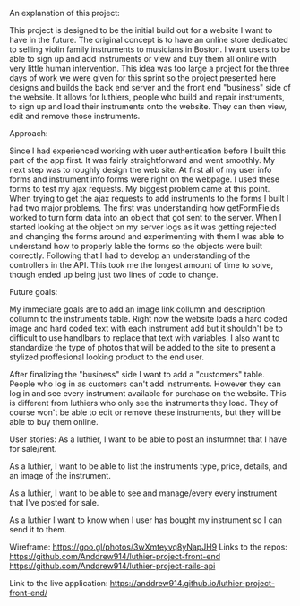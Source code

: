 
An explanation of this project:

This project is designed to be the initial build out for a website I want to have in the future.
The original concept is to have an online store dedicated to selling violin family
instruments to musicians in Boston. I want users to be able to sign up and add instruments or
view and buy them all online with very little human intervention. This idea was too large a project for
the three days of work we were given for this sprint so the project presented here
designs and builds the back end server and the front end "business" side of the website.
It allows for luthiers, people who build and repair instruments, to sign up and
load their instruments onto the website. They can then view, edit and remove those instruments.

Approach:

Since I had experienced working with user authentication before I built this part of the app first.
It was fairly straightforward and went smoothly. My next step was to roughly design the web site.
At first all of my user info forms and instrument info forms were right on the webpage. I used these forms
to test my ajax requests. My biggest problem came at this point. When trying to get the ajax requests to
add instruments to the forms I built I had two major problems. The first was understanding how getFormFields worked
to turn form data into an object that got sent to the server. When I started looking at the object on my server logs
as it was getting rejected and changing the forms around and experimenting with them I was able to understand how to
properly lable the forms so the objects were built correctly. Following that I had to develop an understanding of
the controllers in the API. This took me the longest amount of time to solve, though ended up being just two lines of
code to change. 

Future goals:

My immediate goals are to add an image link collumn and description collumn to the instruments table. Right
now the website loads a hard coded image and hard coded text with each instrument add but it shouldn't be
to difficult to use handlbars to replace that text with variables. I also want to standardize the type of photos
that will be added to the site to present a stylized proffesional looking product to the end user.

After finalizing the "business" side I want to add a "customers" table. People who log in as customers can't add instruments. However they can log in and see every instrument available for purchase on the website. This is different from luthiers who only see the instruments they load. They of course won't be able to edit or remove these instruments, but they will be able to buy them online.



User stories:
  As a luthier, I want to be able to post an insturmnet that I have for sale/rent.

  As a luthier, I want to be able to list the instruments type, price, details, and an image of
  the instrument.

  As a luthier, I want to be able to see and manage/every every instrument that I've posted for sale.

  As a luthier I want to know when I user has bought my instrument so I can send it to them.

Wireframe: https://goo.gl/photos/3wXmteyvq8yNapJH9
Links to the repos: https://github.com/Anddrew914/luthier-project-front-end
                    https://github.com/Anddrew914/luthier-project-rails-api

Link to the live application: https://anddrew914.github.io/luthier-project-front-end/
